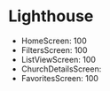 # Lighthouse
- HomeScreen: 100
- FiltersScreen: 100
- ListViewScreen: 100
- ChurchDetailsScreen:
- FavoritesScreen: 100